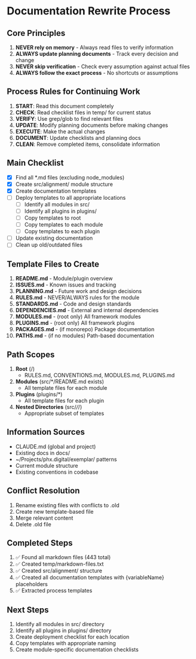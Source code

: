 # Documentation Rewrite Process

## Core Principles
1. **NEVER rely on memory** - Always read files to verify information
2. **ALWAYS update planning documents** - Track every decision and change
3. **NEVER skip verification** - Check every assumption against actual files
4. **ALWAYS follow the exact process** - No shortcuts or assumptions

## Process Rules for Continuing Work
1. **START**: Read this document completely
2. **CHECK**: Read checklist files in temp/ for current status
3. **VERIFY**: Use grep/glob to find relevant files
4. **UPDATE**: Modify planning documents before making changes
5. **EXECUTE**: Make the actual changes
6. **DOCUMENT**: Update checklists and planning docs
7. **CLEAN**: Remove completed items, consolidate information

## Main Checklist
- [x] Find all *.md files (excluding node_modules)
- [x] Create src/alignment/ module structure
- [x] Create documentation templates
- [ ] Deploy templates to all appropriate locations
  - [ ] Identify all modules in src/
  - [ ] Identify all plugins in plugins/
  - [ ] Copy templates to root
  - [ ] Copy templates to each module
  - [ ] Copy templates to each plugin
- [ ] Update existing documentation
- [ ] Clean up old/outdated files

## Template Files to Create
1. **README.md** - Module/plugin overview
2. **ISSUES.md** - Known issues and tracking
3. **PLANNING.md** - Future work and design decisions
4. **RULES.md** - NEVER/ALWAYS rules for the module
5. **STANDARDS.md** - Code and design standards
6. **DEPENDENCIES.md** - External and internal dependencies
7. **MODULES.md** - (root only) All framework modules
8. **PLUGINS.md** - (root only) All framework plugins
9. **PACKAGES.md** - (if monorepo) Package documentation
10. **PATHS.md** - (if no modules) Path-based documentation

## Path Scopes
1. **Root** (/)
   - RULES.md, CONVENTIONS.md, MODULES.md, PLUGINS.md
2. **Modules** (src/*/README.md exists)
   - All template files for each module
3. **Plugins** (plugins/*)
   - All template files for each plugin
4. **Nested Directories** (src/*/*/)
   - Appropriate subset of templates

## Information Sources
- CLAUDE.md (global and project)
- Existing docs in docs/
- ~/Projects/phx.digital/exemplar/ patterns
- Current module structure
- Existing conventions in codebase

## Conflict Resolution
1. Rename existing files with conflicts to .old
2. Create new template-based file
3. Merge relevant content
4. Delete .old file

## Completed Steps
1. ✅ Found all markdown files (443 total)
2. ✅ Created temp/markdown-files.txt
3. ✅ Created src/alignment/ structure
4. ✅ Created all documentation templates with {variableName} placeholders
5. ✅ Extracted process templates

## Next Steps
1. Identify all modules in src/ directory
2. Identify all plugins in plugins/ directory
3. Create deployment checklist for each location
4. Copy templates with appropriate naming
5. Create module-specific documentation checklists